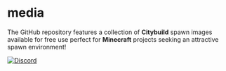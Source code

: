 # media

The GitHub repository features a collection of **Citybuild** spawn images available for free use perfect for **Minecraft** projects seeking an attractive spawn environment!

[![Discord](https://img.shields.io/discord/617339081168388110?color=blue&label=discord&logo=discord&logoColor=white&style=for-the-badge)](https://discord.gg/VppezaRGUG)
